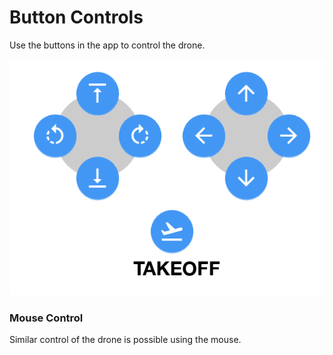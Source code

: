 # Button Controls

Use the buttons in the app to control the drone.

![Button Controls](../.gitbook/assets/hermes-buttoncontrols.gif)


### Mouse Control

Similar control of the drone is possible using the mouse.



